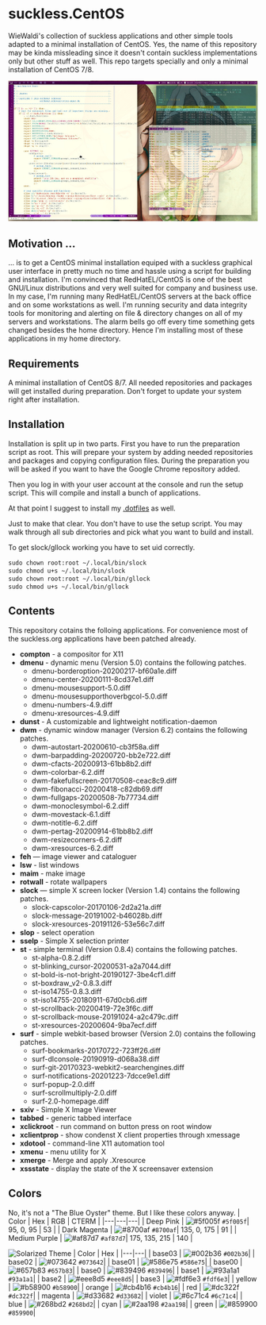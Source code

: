 # suckless.CentOS
WieWaldi's collection of suckless applications and other simple tools adapted to
a minimal installation of CentOS. Yes, the name of this repository may be kinda
missleading since it doesn't contain suckless implementations only but other
stuff as well. This repo targets specially and only a minimal installation of
CentOS 7/8.

![screenshot](https://raw.githubusercontent.com/WieWaldi/suckless.CentOS/master/screenshots/screenshot.jpg)

## Motivation ...
... is to get a CentOS minimal installation equiped with a suckless graphical
user interface in pretty much no time and hassle using a script for building
and installation.
I'm convinced that RedHatEL/CentOS is one of the best GNU/Linux distributions
and very well suited for company and business use. In my case, I'm running many
RedHatEL/CentOS servers at the back office and on some workstations as well.
I'm running security and data integrity tools for monitoring and alerting on
file & directory changes on all of my servers and workstations. The alarm bells
go off every time something gets changed besides the home directory. Hence I'm
installing most of these applications in my home directory.

## Requirements
A minimal installation of CentOS 8/7. All needed repositories and packages will
get installed during preparation. Don't forget to update your system right after
installation.

## Installation
Installation is split up in two parts. First you have to run the preparation
script as root. This will prepare your system by adding needed repositories and
packages and copying configuration files. During the preparation you will be
asked if you want to have the Google Chrome repository added.

Then you log in with your user account at the console and run the setup script.
This will compile and install a bunch of applications. 

At that point I suggest to install my [.dotfiles](https://github.com/WieWaldi/.dotfiles)
as well.

Just to make that clear. You don't have to use the setup script. You may walk
through all sub directories and pick what you want to build and install.

To get slock/gllock working you have to set uid correctly.
```
sudo chown root:root ~/.local/bin/slock
sudo chmod u+s ~/.local/bin/slock
sudo chown root:root ~/.local/bin/gllock
sudo chmod u+s ~/.local/bin/gllock
```

## Contents
This repository cotains the folloing applications. For convenience most of the
suckless.org applications have been patched already.
- **compton** - a compositor for X11
- **dmenu** - dynamic menu (Version 5.0) contains the following patches.
  - dmenu-borderoption-20200217-bf60a1e.diff
  - dmenu-center-20200111-8cd37e1.diff
  - dmenu-mousesupport-5.0.diff
  - dmenu-mousesupporthoverbgcol-5.0.diff
  - dmenu-numbers-4.9.diff
  - dmenu-xresources-4.9.diff
- **dunst** - A customizable and lightweight notification-daemon
- **dwm** - dynamic window manager (Version 6.2) contains the following patches.
  - dwm-autostart-20200610-cb3f58a.diff
  - dwm-barpadding-20200720-bb2e722.diff
  - dwm-cfacts-20200913-61bb8b2.diff
  - dwm-colorbar-6.2.diff
  - dwm-fakefullscreen-20170508-ceac8c9.diff
  - dwm-fibonacci-20200418-c82db69.diff
  - dwm-fullgaps-20200508-7b77734.diff
  - dwm-monoclesymbol-6.2.diff
  - dwm-movestack-6.1.diff
  - dwm-notitle-6.2.diff
  - dwm-pertag-20200914-61bb8b2.diff
  - dwm-resizecorners-6.2.diff
  - dwm-xresources-6.2.diff
- **feh** — image viewer and cataloguer
- **lsw** - list windows
- **maim** - make image
- **rotwall** - rotate wallpapers
- **slock** — simple X screen locker (Version 1.4) contains the following patches.
  - slock-capscolor-20170106-2d2a21a.diff
  - slock-message-20191002-b46028b.diff
  - slock-xresources-20191126-53e56c7.diff
- **slop** - select operation
- **sselp** - Simple X selection printer
- **st** - simple terminal (Version 0.8.4) contains the following patches.
  - st-alpha-0.8.2.diff
  - st-blinking_cursor-20200531-a2a7044.diff
  - st-bold-is-not-bright-20190127-3be4cf1.diff
  - st-boxdraw_v2-0.8.3.diff
  - st-iso14755-0.8.3.diff
  - st-iso14755-20180911-67d0cb6.diff
  - st-scrollback-20200419-72e3f6c.diff
  - st-scrollback-mouse-20191024-a2c479c.diff
  - st-xresources-20200604-9ba7ecf.diff
- **surf** - simple webkit-based browser (Version 2.0) contains the following patches.
  - surf-bookmarks-20170722-723ff26.diff
  - surf-dlconsole-20190919-d068a38.diff
  - surf-git-20170323-webkit2-searchengines.diff
  - surf-notifications-20201223-7dcce9e1.diff
  - surf-popup-2.0.diff
  - surf-scrollmultiply-2.0.diff
  - surf-2.0-homepage.diff
- **sxiv** - Simple X Image Viewer
- **tabbed** - generic tabbed interface
- **xclickroot** - run command on button press on root window
- **xclientprop** - show condenst X client properties through xmessage
- **xdotool** - command-line X11 automation tool
- **xmenu** - menu utility for X
- **xmerge** - Merge and apply .Xresource
- **xssstate** - display the state of the X screensaver extension

## Colors
No, it's not a "The Blue Oyster" theme. But I like these colors anyway.
| Color         | Hex | RGB | CTERM |
|---|---|---|
| Deep Pink     |    ![#5f005f](https://via.placeholder.com/15/5f005f/000000?text=+) `#5f005f`| 95, 0, 95     | 53  |
| Dark Magenta  |    ![#8700af](https://via.placeholder.com/15/8700af/000000?text=+) `#8700af`| 135, 0, 175   | 91  |
| Medium Purple |    ![#af87d7](https://via.placeholder.com/15/af87d7/000000?text=+) `#af87d7`| 175, 135, 215 | 140 |

![Solarized Theme](https://github.com/altercation/solarized)
| Color         | Hex |
|---|---|
| base03        |   ![#002b36](https://via.placeholder.com/15/002b36/000000?text=+) `#002b36`|
| base02        |   ![#073642](https://via.placeholder.com/15/073642/000000?text=+) `#073642`|
| base01        |   ![#586e75](https://via.placeholder.com/15/586e75/000000?text=+) `#586e75`|
| base00        |   ![#657b83](https://via.placeholder.com/15/657b83/000000?text=+) `#657b83`|
| base0         |   ![#839496](https://via.placeholder.com/15/839496/000000?text=+) `#839496`|
| base1         |   ![#93a1a1](https://via.placeholder.com/15/93a1a1/000000?text=+) `#93a1a1`|
| base2         |   ![#eee8d5](https://via.placeholder.com/15/eee8d5/000000?text=+) `#eee8d5`|
| base3         |   ![#fdf6e3](https://via.placeholder.com/15/fdf6e3/000000?text=+) `#fdf6e3`|
| yellow        |   ![#b58900](https://via.placeholder.com/15/b58900/000000?text=+) `#b58900`|
| orange        |   ![#cb4b16](https://via.placeholder.com/15/cb4b16/000000?text=+) `#cb4b16`|
| red           |   ![#dc322f](https://via.placeholder.com/15/dc322f/000000?text=+) `#dc322f`|
| magenta       |   ![#d33682](https://via.placeholder.com/15/d33682/000000?text=+) `#d33682`|
| violet        |   ![#6c71c4](https://via.placeholder.com/15/6c71c4/000000?text=+) `#6c71c4`|
| blue          |   ![#268bd2](https://via.placeholder.com/15/268bd2/000000?text=+) `#268bd2`|
| cyan          |   ![#2aa198](https://via.placeholder.com/15/2aa198/000000?text=+) `#2aa198`|
| green         |   ![#859900](https://via.placeholder.com/15/859900/000000?text=+) `#859900`|
